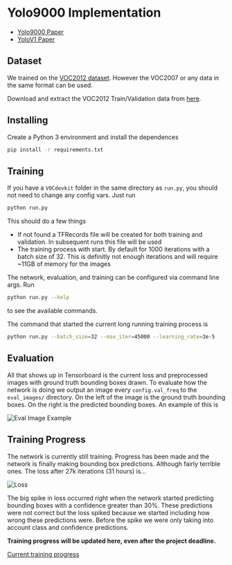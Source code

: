 # Yolo9000 Implementation

- [Yolo9000 Paper](https://arxiv.org/pdf/1612.08242.pdf)
- [YoloV1 Paper](https://arxiv.org/pdf/1506.02640.pdf)

## Dataset

We trained on the [VOC2012 dataset](http://host.robots.ox.ac.uk/pascal/VOC/voc2012/). However the VOC2007 or any data in the same format can be used.

Download and extract the VOC2012 Train/Validation data from [here](https://pjreddie.com/projects/pascal-voc-dataset-mirror/). 

## Installing

Create a Python 3 environment and install the dependences

```sh
pip install -r requirements.txt
```

## Training

If you have a `VOCdevkit` folder in the same directory as `run.py`, you should not need to change any config vars. Just run 

```sh
python run.py
```

This should do a few things

- If not found a TFRecords file will be created for both training and validation. In subsequent runs this file will be used
- The training process with start. By default for 1000 iterations with a batch size of 32. This is definitly not enough iterations and will require ~11GB of memory for the images

The network, evaluation, and training can be configured via command line args. Run

```sh
python run.py --help
```

to see the available commands.

The command that started the current long running training process is

```sh
python run.py --batch_size=32 --max_iter=45000 --learning_rate=3e-5
```

## Evaluation

All that shows up in Tensorboard is the current loss and preprocessed images with ground truth bounding boxes drawn.
To evaluate how the network is doing we output an image every `config.val_freq` to the `eval_images/` directory.
On the left of the image is the ground truth bounding boxes. On the right is the predicted bounding boxes. An example of this is

![Eval Image Example](https://i.imgur.com/wPvVNYy.jpg)

## Training Progress

The network is currently still training. Progress has been made and the network is finally making bounding box predictions.
Although fairly terrible ones. The loss after 27k iterations (31 hours) is...

![Loss](https://i.imgur.com/8iI6hS2.png)

The big spike in loss occurred right when the network started predicting bounding boxes with a confidence greater than 30%.
These predictions were not correct but the loss spiked because we started including how wrong these predictions were.
Before the spike we were only taking into account class and confidence predictions.

**Training progress will be updated here, even after the project deadline.**

[Current training progress](http://ec2-34-217-209-5.us-west-2.compute.amazonaws.com:6006)